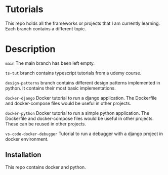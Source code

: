 # Tutorials

This repo holds all the frameworks or projects that I am currently learning. Each branch contains a different topic. 

# Description
`main` The main branch has been left empty.

`ts-tut` branch contains typescript tutorials from a udemy course.

`design-patterns` branch contains different design patterns implemented in python. It contains their most basic implementations.

`docker-django` Docker tutorial to run a django application. The Dockerfile and docker-compose files would be useful in other projects.

`docker-python` Docker tutorial to run a simple python application. The Dockerfile and docker-compose files would be useful in other projects. These can be reused in other projects.

`vs-code-docker-debugger` Tutorial to run a debugger with a django project in docker environment.

## Installation

This repo contains docker and python.

